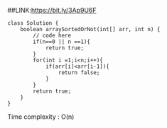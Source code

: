 ##LINK:https://bit.ly/3Ap9U6F
```
class Solution {
    boolean arraySortedOrNot(int[] arr, int n) {
        // code here
        if(n==0 || n ==1){
            return true;
        }
        for(int i =1;i<n;i++){
            if(arr[i]<arr[i-1]){
                return false;
            }
        }
        return true;
    }
}
```
Time complexity : O(n)
